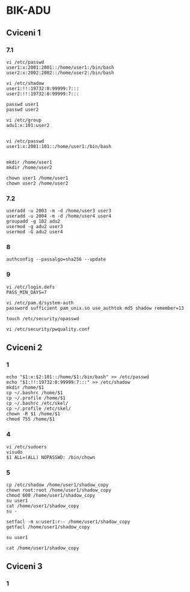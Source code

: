 # BIK-ADU



## Cviceni 1


### 7.1 

    vi /etc/passwd
    user1:x:2001:2001::/home/user1:/bin/bash
    user2:x:2002:2002::/home/user2:/bin/bash

    vi /etc/shadow
    user1:!!:19732:0:99999:7:::
    user2:!!:19732:0:99999:7:::
    
    passwd user1
    passwd user2

    vi /etc/group
    adu1:x:101:user2


    vi /etc/passwd
    user1:x:2001:101::/home/user1:/bin/bash

    
    mkdir /home/user1
    mkdir /home/user2

    chown user1 /home/user1
    chown user2 /home/user2


### 7.2

    useradd -u 2003 -m -d /home/user3 user3
    useradd -u 2004 -m -d /home/user4 user4
    groupadd -g 102 adu2
    usermod -g adu2 user3
    usermod -G adu2 user4

### 8

    authconfig --passalgo=sha256 --update

### 9

    vi /etc/login.defs 
    PASS_MIN_DAYS=7

    vi /etc/pam.d/system-auth
    password sufficient pam_unix.so use_authtok md5 shadow remember=13

    touch /etc/security/opasswd

    vi /etc/security/pwquality.conf 

## Cviceni 2


### 1

    echo "$1:x:$2:101::/home/$1:/bin/bash" >> /etc/passwd
    echo "$1:!!:19732:0:99999:7:::" >> /etc/shadow
    mkdir /home/$1
    cp ~/.bashrc /home/$1
    cp ~/.profile /home/$1
    cp ~/.bashrc /etc/skel/
    cp ~/.profile /etc/skel/
    chown -R $1 /home/$1
    chmod 755 /home/$1

### 4

    vi /etc/sudoers
    visudo
    $1 ALL=(ALL) NOPASSWD: /bin/chown


### 5

    cp /etc/shadow /home/user1/shadow_copy
    chown root:root /home/user1/shadow_copy
    chmod 600 /home/user1/shadow_copy
    su user1
    cat /home/user1/shadow_copy
    su -

    setfacl -m u:user1:r-- /home/user1/shadow_copy
    getfacl /home/user1/shadow_copy

    su user1

    cat /home/user1/shadow_copy

## Cviceni 3

### 1